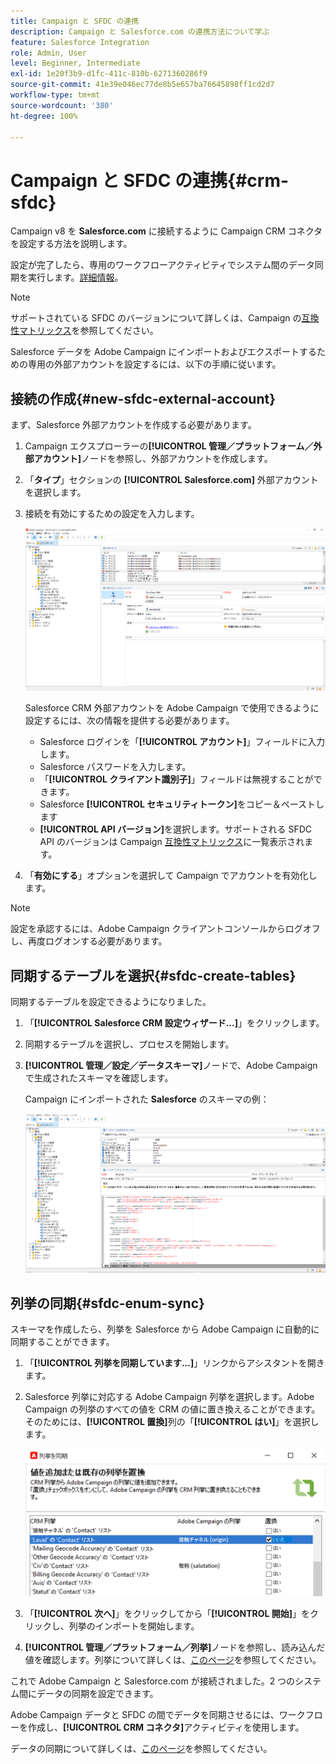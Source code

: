 ```yaml
---
title: Campaign と SFDC の連携
description: Campaign と Salesforce.com の連携方法について学ぶ
feature: Salesforce Integration
role: Admin, User
level: Beginner, Intermediate
exl-id: 1e20f3b9-d1fc-411c-810b-6271360286f9
source-git-commit: 41e39e046ec77de8b5e657ba76645898ff1cd2d7
workflow-type: tm+mt
source-wordcount: '380'
ht-degree: 100%

---
```


# Campaign と SFDC の連携{#crm-sfdc}

Campaign v8 を **Salesforce.com** に接続するように Campaign CRM コネクタを設定する方法を説明します。

設定が完了したら、専用のワークフローアクティビティでシステム間のデータ同期を実行します。[詳細情報](crm-data-sync.md)。

>[!NOTE]
>
>サポートされている SFDC のバージョンについて詳しくは、Campaign の[互換性マトリックス](../start/compatibility-matrix.md)を参照してください。

Salesforce データを Adobe Campaign にインポートおよびエクスポートするための専用の外部アカウントを設定するには、以下の手順に従います。

## 接続の作成{#new-sfdc-external-account}

まず、Salesforce 外部アカウントを作成する必要があります。

1. Campaign エクスプローラーの&#x200B;**[!UICONTROL 管理／プラットフォーム／外部アカウント]**&#x200B;ノードを参照し、外部アカウントを作成します。
1. 「**タイプ**」セクションの **[!UICONTROL Salesforce.com]** 外部アカウントを選択します。
1. 接続を有効にするための設定を入力します。

   ![](assets/sfdc-external-account.png)

   Salesforce CRM 外部アカウントを Adobe Campaign で使用できるように設定するには、次の情報を提供する必要があります。

   * Salesforce ログインを「**[!UICONTROL アカウント]**」フィールドに入力します。
   * Salesforce パスワードを入力します。
   * 「**[!UICONTROL クライアント識別子]**」フィールドは無視することができます。
   * Salesforce **[!UICONTROL セキュリティトークン]**&#x200B;をコピー＆ペーストします
   * **[!UICONTROL API バージョン]**&#x200B;を選択します。サポートされる SFDC API のバージョンは Campaign [互換性マトリックス](../start/compatibility-matrix.md)に一覧表示されます。

1. 「**有効にする**」オプションを選択して Campaign でアカウントを有効化します。

>[!NOTE]
>
>設定を承認するには、Adobe Campaign クライアントコンソールからログオフし、再度ログオンする必要があります。

## 同期するテーブルを選択{#sfdc-create-tables}

同期するテーブルを設定できるようになりました。

1. 「**[!UICONTROL Salesforce CRM 設定ウィザード...]**」をクリックします。
1. 同期するテーブルを選択し、プロセスを開始します。
1. **[!UICONTROL 管理／設定／データスキーマ]**&#x200B;ノードで、Adobe Campaign で生成されたスキーマを確認します。

   Campaign にインポートされた **Salesforce** のスキーマの例：

   ![](assets/sfdc-schemas.png)

## 列挙の同期{#sfdc-enum-sync}

スキーマを作成したら、列挙を Salesforce から Adobe Campaign に自動的に同期することができます。

1. 「**[!UICONTROL 列挙を同期しています...]**」リンクからアシスタントを開きます。
1. Salesforce 列挙に対応する Adobe Campaign 列挙を選択します。Adobe Campaign の列挙のすべての値を CRM の値に置き換えることができます。そのためには、**[!UICONTROL 置換]**&#x200B;列の「**[!UICONTROL はい]**」を選択します。

   ![](assets/sfdc-enum.png)

1. 「**[!UICONTROL 次へ]**」をクリックしてから「**[!UICONTROL 開始]**」をクリックし、列挙のインポートを開始します。

1. **[!UICONTROL 管理／プラットフォーム／列挙]**&#x200B;ノードを参照し、読み込んだ値を確認します。列挙について詳しくは、[このページ](../config/ui-settings.md#enumerations)を参照してください。

これで Adobe Campaign と Salesforce.com が接続されました。2 つのシステム間にデータの同期を設定できます。

Adobe Campaign データと SFDC の間でデータを同期させるには、ワークフローを作成し、**[!UICONTROL CRM コネクタ]**&#x200B;アクティビティを使用します。

データの同期について詳しくは、[このページ](crm-data-sync.md)を参照してください。
